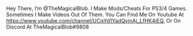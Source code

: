 Hey There, I’m @TheMagicalBlob. I Make Mods/Cheats For PS3/4 Games.
Sometimes I Make Videos Out Of Them.
You Can Find Me On Youtube At https://www.youtube.com/channel/UCqYd1YadQvjnAj_LfHK4iEQ, Or On Discord At TheMagicalBlob#9808


<!---
TheMagicalBlob/TheMagicalBlob is a ✨ special ✨ repository because its `README.md` (this file) appears on your GitHub profile.
You can click the Preview link to take a look at your changes.
--->
